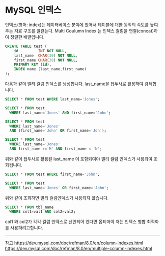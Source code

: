 
# MySQL 인덱스

인덱스(영어: index)는 데이터베이스 분야에 있어서 테이블에 대한 동작의 속도를 높여주는 자료 구조를 일컫는다. 
Multi Coulumn Index 는 인덱스 컬럼을 연결(concat)하여 정렬한 배열입니다.



```sql
CREATE TABLE test (
    id         INT NOT NULL,
    last_name  CHAR(30) NOT NULL,
    first_name CHAR(30) NOT NULL,
    PRIMARY KEY (id),
    INDEX name (last_name,first_name)
);

```
다음과 같이 멀티 컬럼 인덱스를 생성합니다. last_name을 접두사로 활용하여 검색합니다.

```sql
SELECT * FROM test WHERE last_name='Jones';

SELECT * FROM test
  WHERE last_name='Jones' AND first_name='John';

SELECT * FROM test
  WHERE last_name='Jones'
  AND (first_name='John' OR first_name='Jon');

SELECT * FROM test
  WHERE last_name='Jones'
  AND first_name >='M' AND first_name < 'N';

```
위와 같이 접두사로 활용된 last_name 이 포함되여야 멀티 컬럼 인덱스가 사용되여 조회됩니다.

```sql
SELECT * FROM test WHERE first_name='John';

SELECT * FROM test
  WHERE last_name='Jones' OR first_name='John';
```

위와 같이 조회하면 멀티 컬럼인덱스가 사용되지 않습니다. 

```sql
SELECT * FROM tbl_name
  WHERE col1=val1 AND col2=val2;

```

col1 와 col2가 각각 컬럼 인덱스로 선언되어 있다면 옵티마이 저는 인덱스 병합 최적화를 사용하려고합니다.

---

참고 
https://dev.mysql.com/doc/refman/8.0/en/column-indexes.html
https://dev.mysql.com/doc/refman/8.0/en/multiple-column-indexes.html